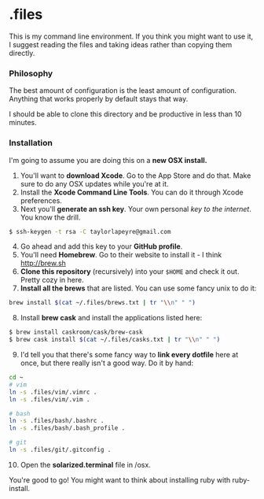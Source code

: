 # .files

This is my command line environment. If you think you might want to use it, I suggest reading the files and taking ideas rather than copying them directly.

### Philosophy

The best amount of configuration is the least amount of configuration. Anything that works properly by default stays that way.

I should be able to clone this directory and be productive in less than 10 minutes.

### Installation

I'm going to assume you are doing this on a **new OSX install.**

1. You'll want to **download Xcode**. Go to the App Store and do that. Make sure to do any OSX updates while you're at it.
2. Install the **Xcode Command Line Tools**. You can do it through Xcode preferences.
3. Next you'll **generate an ssh key**. Your own personal _key to the internet_. You know the drill.

  ```bash
  $ ssh-keygen -t rsa -C taylorlapeyre@gmail.com
  ```
4. Go ahead and add this key to your **GitHub profile**.
5. You'll need **Homebrew**. Go to their website to install it - I think http://brew.sh
6. **Clone this repository** (recursively) into your `$HOME` and check it out. Pretty cozy in here.
7. **Install all the brews** that are listed. You can use some fancy unix to do it:

  ```bash
  brew install $(cat ~/.files/brews.txt | tr "\\n" " ")
  ```
8. Install **brew cask** and install the applications listed here:

  ```bash
  $ brew install caskroom/cask/brew-cask
  $ brew cask install $(cat ~/.files/casks.txt | tr "\\n" " ")
  ```
9. I'd tell you that there's some fancy way to **link every dotfile** here at once, but there really isn't a good way. Do it by hand:

  ```bash
  cd ~
  # vim
  ln -s .files/vim/.vimrc .
  ln -s .files/vim/.vim .
  
  # bash
  ln -s .files/bash/.bashrc .
  ln -s .files/bash/.bash_profile .
  
  # git
  ln -s .files/git/.gitconfig .
  ```
10. Open the **solarized.terminal** file in /osx.

You're good to go! You might want to think about installing ruby with ruby-install.
